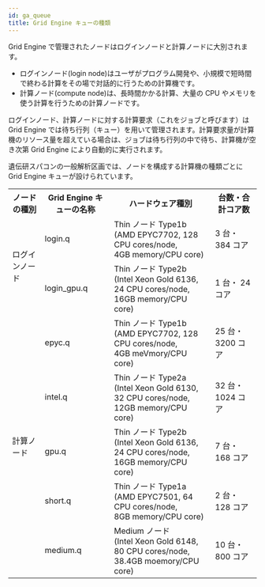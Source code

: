 ```yaml
---
id: ga_queue
title: Grid Engine キューの種類
---
```



Grid Engine で管理されたノードはログインノードと計算ノードに大別されます。

- ログインノード(login node)はユーザがプログラム開発や、小規模で短時間で終わる計算をその場で対話的に行うための計算機です。
- 計算ノード(compute node)は、長時間かかる計算、大量の CPU やメモリを使う計算を行うための計算ノードです。

ログインノード、計算ノードに対する計算要求（これをジョブと呼びます）は Grid Engine では待ち行列（キュー）を用いて管理されます。計算要求量が計算機のリソース量を超えている場合は、ジョブは待ち行列の中で待ち、計算機が空き次第 Grid Engine により自動的に実行されます。


遺伝研スパコンの一般解析区画では、ノードを構成する計算機の種類ごとに Grid Engine キューが設けられています。

<table>
<tr>
<th>ノードの種別</th>
<th>Grid Engine キューの名称</th>
<th>ハードウェア種別</th>
<th>台数・合計コア数</th>
</tr>
<tr>
<td rowspan="2">
ログインノード
</td>
<td>
login.q
</td>
<td>
Thin ノード Type1b<br />
(AMD EPYC7702, 128 CPU cores/node,<br />
4GB memory/CPU core)
</td>
<td>
3 台・ 384 コア
</td>
</tr>
<tr>

<td>login_gpu.q</td>
<td>
Thin ノード Type2b <br />
(Intel Xeon Gold 6136, 24 CPU cores/node, <br />
16GB memory/CPU core)
</td>
<td>1 台・ 24 コア</td>
</tr>
<tr>
<td rowspan="5">計算ノード</td>
<td>epyc.q</td>
<td>
Thin ノード Type1b<br />
(AMD EPYC7702, 128 CPU cores/node, <br />
4GB meVmory/CPU core)
</td>
<td>25 台・ 3200 コア</td>

</tr>
<tr>
<td>intel.q</td>
<td>
Thin ノード Type2a <br />
(Intel Xeon Gold 6130, 32 CPU cores/node, <br />
12GB memory/CPU core)
</td>
<td>32 台・ 1024 コア</td>
</tr>
<tr>
<td>gpu.q</td>
<td>
Thin ノード Type2b <br />
(Intel Xeon Gold 6136, 24 CPU cores/node, <br />
16GB memory/CPU core)
</td>
<td>7 台・ 168 コア</td>
</tr>
<tr>
<td>short.q</td>
<td>
Thin ノード Type1a <br />
(AMD EPYC7501, 64 CPU cores/node,<br />
8GB memory/CPU core)
</td>
<td>2 台・ 128 コア</td>
</tr>
<tr>
<td>medium.q</td>
<td>
Medium ノード <br />
(Intel Xeon Gold 6148, 80 CPU cores/node, <br />
38.4GB moemory/CPU core)
</td>
<td>10 台・ 800 コア</td>
</tr>

</table>
